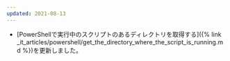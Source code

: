 ```yaml
---
updated: 2021-08-13
---
```

- [PowerShellで実行中のスクリプトのあるディレクトリを取得する]({% link _it_articles/powershell/get_the_directory_where_the_script_is_running.md %})を更新しました。
